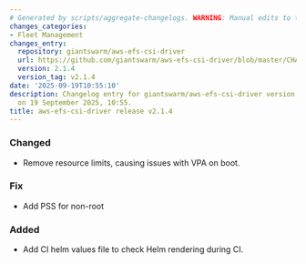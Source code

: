 ```yaml
---
# Generated by scripts/aggregate-changelogs. WARNING: Manual edits to this files will be overwritten.
changes_categories:
- Fleet Management
changes_entry:
  repository: giantswarm/aws-efs-csi-driver
  url: https://github.com/giantswarm/aws-efs-csi-driver/blob/master/CHANGELOG.md#214---2025-09-19
  version: 2.1.4
  version_tag: v2.1.4
date: '2025-09-19T10:55:10'
description: Changelog entry for giantswarm/aws-efs-csi-driver version 2.1.4, published
  on 19 September 2025, 10:55.
title: aws-efs-csi-driver release v2.1.4
---
```


### Changed
- Remove resource limits, causing issues with VPA on boot.
### Fix
- Add PSS for non-root
### Added
- Add CI helm values file to check Helm rendering during CI.
